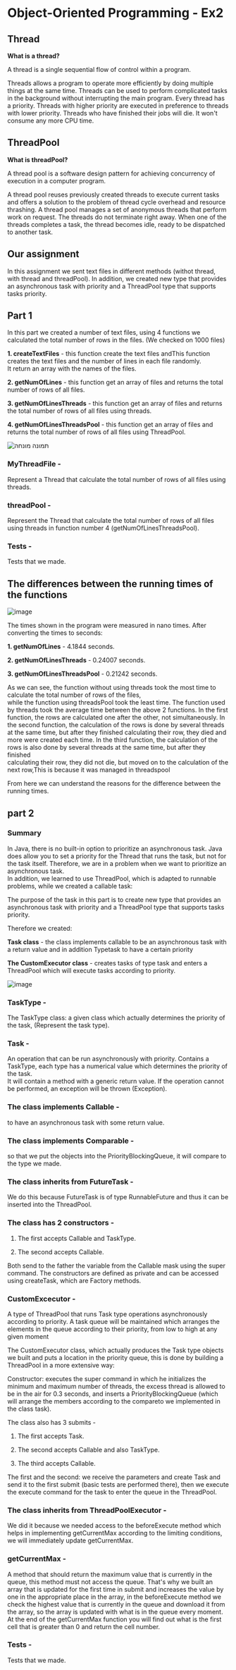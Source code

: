 # Object-Oriented Programming - Ex2



## Thread

**What is a thread?**

A thread is a single sequential flow of control within a program.

Threads allows a program to operate more efficiently by doing multiple things at the same time.
Threads can be used to perform complicated tasks in the background without interrupting the main program.
Every thread has a priority. Threads with higher priority are executed in preference to threads with lower priority. 
Threads who have finished their jobs will die. It won't consume any more CPU time.

## ThreadPool

**What is threadPool?**

A thread pool is a software design pattern for achieving concurrency of execution in a computer program.

A thread pool reuses previously created threads to execute current tasks and offers a solution to the problem of thread
cycle overhead and resource thrashing.
A thread pool manages a set of anonymous threads that perform work on request. The threads do not terminate right away.
When one of the threads completes a task, the thread becomes idle, ready to be dispatched to another task. 


## Our assignment
In this assignment we sent text files in different methods (withot thread, with thread and threadPool). 
In addition, we created new type that provides an asynchronous task with priority and a ThreadPool type that supports tasks
priority.


## Part 1

In this part we created a number of text files, using 4 functions we calculated the total number of rows in the files.
(We checked on 1000 files)  

**1. createTextFiles** - this function create the text files andThis function creates the text files and the number of lines in each file randomly.  
It return an array with the names of the files.  

**2. getNumOfLines** - this function get an array of files and returns the total number of rows of all files.  

**3. getNumOfLinesThreads** - this function get an array of files and returns the total number of rows of all files using threads.  

**4. getNumOfLinesThreadsPool** - this function get an array of files and returns the total number of rows of all files using ThreadPool.  

![תמונה מונחה](https://user-images.githubusercontent.com/120071641/211654272-5a8d7143-eb3d-44d5-93b1-d361da479d98.jpeg)


### MyThreadFile  -  
Represent a Thread that calculate the total number of rows of all files using threads.  
  
### threadPool -   
Represent the Thread that calculate the total number of rows of all files using threads in function number 4 (getNumOfLinesThreadsPool).  

 ### Tests -  
  Tests that we made.


## The differences between the running times of the functions  
  
  ![image](https://user-images.githubusercontent.com/120071641/211655054-27cf5d6e-3f0b-47bb-bd23-34bb9c2fc7f1.png)

The times shown in the program were measured in nano times. 
After converting the times to seconds:  

**1. getNumOfLines** - 4.1844 seconds.  

**2. getNumOfLinesThreads** - 0.24007 seconds.  

**3. getNumOfLinesThreadsPool** - 0.21242 seconds. 

As we can see, the function without using threads took the most time to calculate the total number of rows of the files,  
while the function using threadsPool took the least time.
The function used by threads took the average time between the above 2 functions.
In the first function, the rows are calculated one after the other, not simultaneously.
In the second function, the calculation of the rows is done by several threads at the same time, but after they finished calculating their row, they died and more were created each time.
In the third function, the calculation of the rows is also done by several threads at the same time, but after they finished  
calculating their row, they did not die, but moved on to the calculation of the next row,This is because it was managed in threadspool
 
From here we can understand the reasons for the difference between the running times.


## part 2 

### Summary  

In Java, there is no built-in option to prioritize an asynchronous task. Java does allow you to set a priority for the Thread that runs the task, but not for the task itself. Therefore, we are in a problem when we want to prioritize an asynchronous task.  
In addition, we learned to use ThreadPool, which is adapted to runnable problems, while we created a callable task:

The purpose of the task in this part is to create new type that provides an asynchronous task with priority and a ThreadPool type that supports tasks
priority.

Therefore we created:

**Task class** - the class implements callable to be an asynchronous task with a return value and in addition Typetask to have a certain priority

**The CustomExecutor class** - creates tasks of type task and enters a ThreadPool which will execute tasks according to priority.  


![image](https://user-images.githubusercontent.com/118690651/212040889-35c82dbd-c027-46a7-8ca1-147b00bb5ab4.png)  


 ### TaskType -  
 The TaskType class: a given class which actually determines the priority of the task,
 (Represent the task type).

### Task -  
An operation that can be run asynchronously with priority.
Contains a TaskType, each type has a numerical value which determines the priority of the task.  
It will contain a method with a generic return value. If the operation cannot be performed, an exception will be thrown
 (Exception).  
 
 
 ### The class implements Callable -  
 
 to have an asynchronous task with some return value.  
 
  
    
    

### The class implements Comparable -   

so that we put the objects into the PriorityBlockingQueue, it will compare to the type we made.  


  
    
    
### The class inherits from FutureTask -  

We do this because FutureTask is of type RunnableFuture and thus it can be inserted into the ThreadPool.

  
    
    

### The class has 2 constructors -  

1. The first accepts Callable and TaskType.  
  
2. The second accepts Callable.  

Both send to the father the variable from the Callable mask using the super command. The constructors are defined as private and can be accessed using createTask, which are Factory methods.
 
 
### CustomExcecutor -   

A type of ThreadPool that runs Task type operations asynchronously according to priority.
A task queue will be maintained which arranges the elements in the queue according to their priority,
from low to high at any given moment

The CustomExecutor class, which actually produces the Task type objects we built and puts a location in the priority queue, this is done by building a ThreadPool in a more extensive way:  
  
Constructor: executes the super command in which he initializes the minimum and maximum number of threads, the excess thread is allowed to be in the air for 0.3 seconds, and inserts a PriorityBlockingQueue (which will arrange the members according to the compareto we implemented in the class task).

The class also has 3 submits -  

1. The first accepts Task.  
  
2. The second accepts Callable and also TaskType.  

3. The third accepts Callable.  

The first and the second: we receive the parameters and create Task and send it to the first submit (basic tests are performed there), then we execute the execute command for the task to enter the queue in the ThreadPool.

### The class inherits from ThreadPoolExecutor - 
  
We did it because we needed access to the beforeExecute method which helps in implementing getCurrentMax according to the limiting conditions, we will immediately update getCurrentMax.

### getCurrentMax -  

A method that should return the maximum value that is currently in the queue, this method must not access the queue.
That's why we built an array that is updated for the first time in submit and increases the value by one in the appropriate place in the array, in the beforeExecute method we check the highest value that is currently in the queue and download it from the array, so the array is updated with what is in the queue every moment.  
At the end of the getCurrentMax function you will find out what is the first cell that is greater than 0 and return the cell number.

 ### Tests -  
  Tests that we made.



